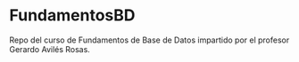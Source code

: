 # FundamentosBD
Repo del curso de Fundamentos de Base de Datos impartido por el profesor Gerardo Avilés Rosas.
